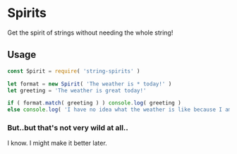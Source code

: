 # Spirits
Get the spirit of strings without needing the whole string!

## Usage
```JavaScript
const Spirit = require( 'string-spirits' )

let format = new Spirit( 'The weather is * today!' )
let greeting = 'The weather is great today!'

if ( format.match( greeting ) ) console.log( greeting )
else console.log( 'I have no idea what the weather is like because I am just a computer!' )
```

### But..but that's not very wild at all..
I know. I might make it better later.
